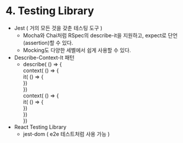 # 4. Testing Library

* Jest ( 거의 모든 것을 갖춘 테스팅 도구 )
  * Mocha와 Chai처럼 RSpec의 describe-it을 지원하고, expect로 단언(assertion)할 수 있다.
  * Mocking도 다양한 세벨에서 쉽게 사용할 수 있다.
* Describe-Context-It 패턴
  * describe( () => {\
    &#x20; context( () => {\
    &#x20;  it( () => {\
    &#x20;  })\
    &#x20; })\
    context( () => {\
    &#x20;  it( () => {\
    &#x20;  })\
    &#x20; })\
    })
* React Testing Library
  * jest-dom ( e2e 테스트처럼 사용 가능 )
